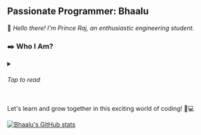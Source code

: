 <h2 style="align-self: center;">Passionate Programmer: Bhaalu</h2>

👋 <span style="font-style: italic;">Hello there! I'm Prince Raj, an enthusiastic engineering student.</span>

### ✒️ Who I Am?
<details>
    <summary><h6>Tap to read</h6></summary><br>
    <p>💻<span style="font-style: italic;">I recently embarked on my coding journey, and I'm passionate about learning
            and exploring the world of programming. Every day, I'm amazed by the possibilities and the impact that code
            can have in shaping our world.</span></p>
    <p>🎓 <span style="font-style: italic;">Currently in the early stages of my engineering degree, I'm eager to develop
            a strong foundation in coding and programming. I'm focusing on learning various programming languages and
            frameworks.</span></p>
    <p>🌟 <span style="font-style: italic;">I believe in the power of continuous learning and growth. While I may be a
            beginner, I'm dedicated to honing my skills and expanding my knowledge through personal projects and online
            resources. I'm excited about the challenges and opportunities that lie ahead.</span></p>
    <p>🚀 <span style="font-style: italic;">I'm open to collaborating with fellow developers, sharing ideas, and being
            part of the thriving coding community. I'm also looking forward to contributing to open-source projects as I
            progress in my coding journey.</span></p>
</details>
<br>
Let's learn and grow together in this exciting world of coding! 🌈💻


[![Bhaalu's GitHub
stats](https://github-readme-stats.vercel.app/api?username=Bhaalu-69)](https://github.com/anuraghazra/github-readme-stats)
